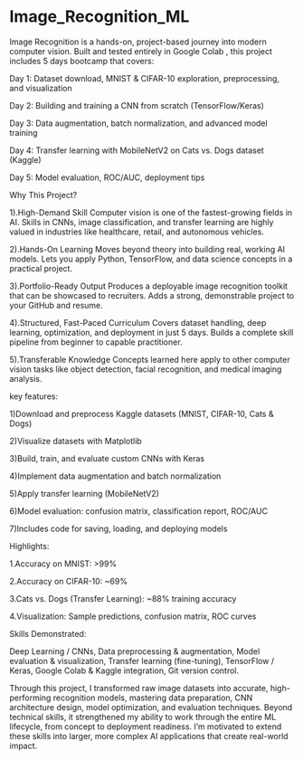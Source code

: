# Image_Recognition_ML 
Image Recognition is a hands-on, project-based journey into modern computer vision. Built and tested entirely in Google Colab , this project includes 5 days bootcamp that covers:

Day 1: Dataset download, MNIST & CIFAR-10 exploration, preprocessing, and visualization

Day 2: Building and training a CNN from scratch (TensorFlow/Keras)

Day 3: Data augmentation, batch normalization, and advanced model training

Day 4: Transfer learning with MobileNetV2 on Cats vs. Dogs dataset (Kaggle)

Day 5: Model evaluation, ROC/AUC, deployment tips

Why This Project?

1).High-Demand Skill
Computer vision is one of the fastest-growing fields in AI.
Skills in CNNs, image classification, and transfer learning are highly valued in industries like healthcare, retail, and autonomous vehicles.

2).Hands-On Learning
Moves beyond theory into building real, working AI models.
Lets you apply Python, TensorFlow, and data science concepts in a practical project.

3).Portfolio-Ready Output
Produces a deployable image recognition toolkit that can be showcased to recruiters.
Adds a strong, demonstrable project to your GitHub and resume.

4).Structured, Fast-Paced Curriculum
Covers dataset handling, deep learning, optimization, and deployment in just 5 days.
Builds a complete skill pipeline from beginner to capable practitioner.

5).Transferable Knowledge
Concepts learned here apply to other computer vision tasks like object detection, facial recognition, and medical imaging analysis.

key features:

1)Download and preprocess Kaggle datasets (MNIST, CIFAR-10, Cats & Dogs)

2)Visualize datasets with Matplotlib

3)Build, train, and evaluate custom CNNs with Keras

4)Implement data augmentation and batch normalization

5)Apply transfer learning (MobileNetV2)

6)Model evaluation: confusion matrix, classification report, ROC/AUC

7)Includes code for saving, loading, and deploying models

Highlights:

1.Accuracy on MNIST: >99%

2.Accuracy on CIFAR-10: ~69%

3.Cats vs. Dogs (Transfer Learning): ~88% training accuracy

4.Visualization: Sample predictions, confusion matrix, ROC curves

Skills Demonstrated:

Deep Learning / CNNs,
Data preprocessing & augmentation,
Model evaluation & visualization,
Transfer learning (fine-tuning),
TensorFlow / Keras,
Google Colab & Kaggle integration,
Git version control.


Through this project, I transformed raw image datasets into accurate, high-performing recognition models, mastering data preparation, CNN architecture design, model optimization, and evaluation techniques. Beyond technical skills, it strengthened my ability to work through the entire ML lifecycle, from concept to deployment readiness. I’m motivated to extend these skills into larger, more complex AI applications that create real-world impact.




